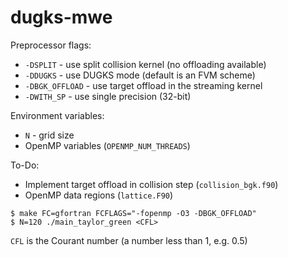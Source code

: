 # dugks-mwe

Preprocessor flags:
* `-DSPLIT` - use split collision kernel (no offloading available)
* `-DDUGKS` - use DUGKS mode (default is an FVM scheme)
* `-DBGK_OFFLOAD` - use target offload in the streaming kernel
* `-DWITH_SP` - use single precision (32-bit)

Environment variables:
* `N` - grid size
* OpenMP variables (`OPENMP_NUM_THREADS`)

To-Do:
* Implement target offload in collision step (`collision_bgk.f90`)
* OpenMP data regions (`lattice.F90`)

```
$ make FC=gfortran FCFLAGS="-fopenmp -O3 -DBGK_OFFLOAD"
$ N=120 ./main_taylor_green <CFL>
```

`CFL` is the Courant number (a number less than 1, e.g. 0.5)

